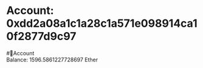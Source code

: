 
Account: 0xdd2a08a1c1a28c1a571e098914ca10f2877d9c97
===================================================
  
#📜Account  
Balance: 1596.5861227728697 Ether